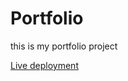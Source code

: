 # Portfolio

this is my portfolio project 

[Live deployment](https://portfolio-samantha.herokuapp.com/)
